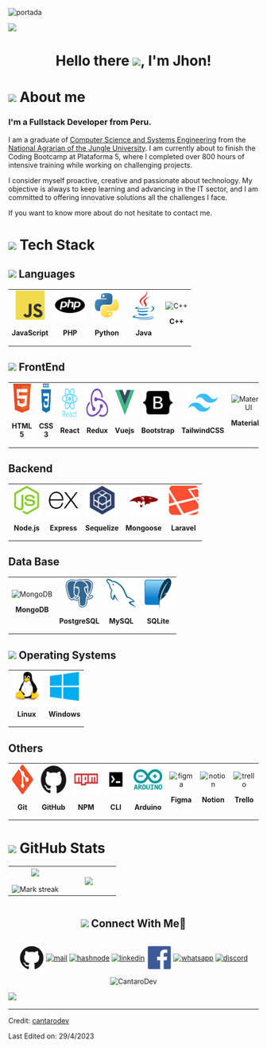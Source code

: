 
![portada](https://github.com/cantarodev/cantarodev/assets/35185115/afe95803-f7ec-4300-b5ce-3d00d698d8f2)

<img src="https://user-images.githubusercontent.com/73097560/115834477-dbab4500-a447-11eb-908a-139a6edaec5c.gif">

<h1 align="center">Hello there <img src="https://media.giphy.com/media/hvRJCLFzcasrR4ia7z/giphy.gif" width="35">, I'm Jhon!</h1>

# <img src = "https://github.com/7oSkaaa/7oSkaaa/blob/main/Images/about_me.gif?raw=true" width = 50px> <b> About me </b> 

<h3> I'm a Fullstack Developer from Peru.</h3>

I am a graduate of <a href="https://fiis.unas.edu.pe/">Computer Science and Systems Engineering</a> from the <a href="https://portal.unas.edu.pe/">National Agrarian of the Jungle University</a>. I am currently about to finish the Coding Bootcamp at Plataforma 5, where I completed over 800 hours of intensive training while working on challenging projects.

I consider myself proactive, creative and passionate about technology. My objective is always to keep learning and advancing in the IT sector, and I am committed to offering innovative solutions all the challenges I face.

If you want to know more about  do not hesitate to contact me.

# <img src="https://media2.giphy.com/media/iIGT8Y1rOYhBpdHh1C/giphy.gif?cid=6c09b95273ph4qc007uru0mjrt5xny6r76o3kj1b5vnvsxmk&ep=v1_stickers_related&rid=giphy.gif" width="35"><b> Tech Stack </b> 

## <img src = "https://github.com/7oSkaaa/7oSkaaa/blob/main/Images/Programming_Languages.gif?raw=true" width = 50px> Languages
   <div align="center">
        <p align="center">
          <table>
            <tr>
              <td align="center">
                <img src="https://github.com/devicons/devicon/blob/master/icons/javascript/javascript-original.svg" alt="JavaScript" width="60" height="60">
                  <p> <b>JavaScript</b> </p>      
              </td>
              <td align="center">
                <img src="https://github.com/devicons/devicon/blob/master/icons/php/php-plain.svg" alt="PHP" width="60" height="60">
                <p> <b>PHP</b> </p>
              </td>
              <td align="center">
                <img src="https://github.com/devicons/devicon/blob/master/icons/python/python-original.svg" alt="Python" width="60" height="60">
                  <p> <b>Python</b> </p> 
              </td>
              <td align="center">
                <img src="https://github.com/devicons/devicon/blob/master/icons/java/java-original.svg" alt="Java" width="60" height="60">
                  <p> <b>Java</b> </p> 
              </td>
              <td align="center">
                <img src="https://skillicons.dev/icons?i=cpp&perline=14" alt="C++" width="60" height="60">
                  <p> <b>C++</b> </p> 
              </td>
            </tr>
          </table>
        </p>
      </div>

## <img src = "https://github.com/7oSkaaa/7oSkaaa/blob/main/Images/Front_End.gif?raw=true" width = 50px> FrontEnd
<div align="center">
        <p align="center">
          <table>
            <tr>
              <td align="center">
                <img src="https://github.com/devicons/devicon/blob/master/icons/html5/html5-original.svg" alt="HTML5" width="60" height="60">
                  <p> <b>HTML 5</b> </p>                
              </td>
              <td align="center">
                <img src="https://github.com/devicons/devicon/blob/master/icons/css3/css3-plain-wordmark.svg" alt="CSS3" width="60" height="60">
                <p> <b>CSS 3</b> </p>
              </td>
              <td align="center">
                <img src="https://github.com/devicons/devicon/blob/master/icons/react/react-original-wordmark.svg" alt="React" width="60" height="60">
                  <p> <b>React</b> </p>      
              </td>
              <td align="center">
                <img src="https://github.com/devicons/devicon/blob/master/icons/redux/redux-original.svg" alt="Redux" width="60" height="60">
                  <p> <b>Redux</b> </p>                
              </td>
              <td align="center">
                <img src="https://github.com/devicons/devicon/blob/master/icons/vuejs/vuejs-original.svg" alt="Vuejs" width="60" height="60">
                <p> <b>Vuejs</b> </p>
              </td>
              <td align="center">
                <img src="https://github.com/devicons/devicon/blob/master/icons/bootstrap/bootstrap-plain.svg" alt="Bootstrap" width="60" height="60">
                <p> <b>Bootstrap</b> </p>
              </td>
              <td align="center">
                <img src="https://github.com/devicons/devicon/blob/master/icons/tailwindcss/tailwindcss-plain.svg" alt="TailwindCSS" width="60" height="60">
                <p> <b>TailwindCSS</b> </p>
              </td>
		     <td align="center">
                <img src="https://mui.com/static/logo.png" alt="MaterialUI" width="60" height="60">
                <p> <b>MaterialUI</b> </p>
              </td>
            </tr>
          </table>
        </p>
      </div>
      
  ## Backend
  <div align="center">
        <p align="center">
          <table>
            <tr>
              <td align="center">
                <img src="https://github.com/devicons/devicon/blob/master/icons/nodejs/nodejs-original.svg" alt="Nodejs" width="60" height="60">
                  <p> <b>Node.js</b> </p>      
              </td>
              <td align="center">
                <img src="https://github.com/devicons/devicon/blob/master/icons/express/express-original.svg" alt="Express" width="60" height="60">
                  <p> <b>Express</b> </p> 
              </td>
              <td align="center">
                <img src="https://github.com/devicons/devicon/blob/master/icons/sequelize/sequelize-plain.svg" alt="Sequelize" width="60" height="60">
                <p> <b>Sequelize</b> </p>
              </td>
	<td align="center">
                <img src="https://raw.githubusercontent.com/github/explore/80688e429a7d4ef2fca1e82350fe8e3517d3494d/topics/mongoose/mongoose.png" alt="Mongoose" width="60" height="60">
                <p> <b>Mongoose</b> </p>
              </td>
	      <td align="center">
                <img src="https://github.com/devicons/devicon/blob/master/icons/laravel/laravel-plain.svg" alt="Laravel" width="60" height="60">
                <p> <b>Laravel</b> </p>
              </td>
            </tr>
          </table>
        </p>
      </div>

## Data Base
<div align="center">
        <p align="center">
          <table>
            <tr>
		<td align="center">
                <img src="https://github.com/mongodb-js/leaf/blob/master/mongodb-leaf.svg" alt="MongoDB" width="60" height="60">
                  <p> <b>MongoDB</b> </p>      
              </td>
              <td align="center">
                <img src="https://github.com/devicons/devicon/blob/master/icons/postgresql/postgresql-plain.svg" alt="PostgreSQL" width="60" height="60">
                  <p> <b>PostgreSQL</b> </p>      
              </td>
	      <td align="center">
                <img src="https://github.com/devicons/devicon/blob/master/icons/mysql/mysql-plain.svg" alt="MySQL" width="60" height="60">
                  <p> <b>MySQL</b> </p>      
              </td>
              <td align="center">
                <img src="https://github.com/devicons/devicon/blob/master/icons/sqlite/sqlite-original.svg" alt="SQLite" width="60" height="60">
                  <p> <b>SQLite</b> </p> 
              </td>
            </tr>
          </table>
        </p>
      </div>

## <img src = "https://github.com/7oSkaaa/7oSkaaa/blob/main/Images/OS.gif?raw=true" width = 50px> Operating Systems
<div align="center">
        <p align="center">
          <table>
            <tr>
              <td align="center">
                <img src="https://github.com/devicons/devicon/blob/master/icons/linux/linux-original.svg" alt="Linux" width="60" height="60">
                  <p> <b>Linux</b> </p>      
              </td>
	      <td align="center">
                <img src="https://github.com/devicons/devicon/blob/master/icons/windows8/windows8-original.svg" alt="Windows" width="60" height="60">
                  <p> <b>Windows</b> </p>      
              </td>
            </tr>
          </table>
        </p>
      </div>
        
 ## Others
<div align="center">
        <p align="center">
          <table>
            <tr>
              <td align="center">
                <img src="https://github.com/devicons/devicon/blob/master/icons/git/git-plain.svg" alt="Git" width="60" height="60">
                  <p> <b>Git</b> </p>      
              </td>
              <td align="center">
                <img src="https://github.com/devicons/devicon/blob/master/icons/github/github-original.svg" alt="GitHub" width="60" height="60">
                  <p> <b>GitHub</b> </p> 
              </td>
              <td align="center">
                <img src="https://github.com/devicons/devicon/blob/master/icons/npm/npm-original-wordmark.svg" alt="npm" width="60" height="60">
                  <p> <b>NPM</b> </p> 
              </td>
		    <td align="center">
                <img src="https://raw.githubusercontent.com/github/explore/aca0b3b69ca680013b925338b0cc428190aa42dc/topics/cli/cli.png" alt="cli" width="60" height="60">
                  <p> <b>CLI</b> </p> 
              </td>
		<td align="center">
                <img src="https://github.com/devicons/devicon/blob/master/icons/arduino/arduino-original-wordmark.svg" alt="arduino" width="60" height="60">
                  <p> <b>Arduino</b> </p> 
              </td>
		    <td align="center">
                <img src="https://cdn.iconscout.com/icon/free/png-256/free-figma-3628771-3030133.png" alt="figma" width="60" height="60">
                  <p> <b>Figma</b> </p> 
              </td>
		    <td align="center">
                <img src="https://static-00.iconduck.com/assets.00/notion-icon-256x256-g1arps9e.png" alt="notion" width="60" height="60">
                  <p> <b>Notion</b> </p> 
              </td>
		    <td align="center">
                <img src="https://user-images.githubusercontent.com/13432607/29981988-82cec158-8f58-11e7-9f26-473079c2a9b1.png" alt="trello" width="60" height="60">
                  <p> <b>Trello</b> </p> 
              </td>
            </tr>
          </table>
        </p>
      </div>

# <img src="https://media.giphy.com/media/iY8CRBdQXODJSCERIr/giphy.gif" width="35"><b> GitHub Stats </b>
<!--- stats -->
<p align="center">
  <!--- stats (start) -->
<table align="center">
<tr border="none">
<td width="50%" align="center">
  
  <img  align="center"  src="https://github-readme-stats.vercel.app/api?username=cantarodev&theme=dark&show_icons=true&count_private=true" />
  <br></br>
  <img  title="🔥 Get streak stats for your profile at git.io/streak-stats" alt="Mark streak" src="https://github-readme-streak-stats.herokuapp.com/?user=cantarodev&theme=dark&hide_border=false" /> 
</td>

<td width="50%" align="center">

  <img  align="center"  src="https://github-readme-stats.anuraghazra1.vercel.app/api/top-langs/?username=cantarodev&theme=dark&hide_border=false&no-bg=true&no-frame=true&langs_count=10"/>
  
  </td>
</tr>
</table>
</p>        
<!--- stats (end) -->

<!-- Connect with me -->
<div align="center">
    <h2 style="display: inline-block"><img src="https://github.com/7oSkaaa/7oSkaaa/blob/main/Images/Connect-with-me.gif?raw=true" width="100px"> Connect With Me🤝</h2>

</div>

<!--icons and links-->
<p align="center">
	<a href="https://github.com/cantarodev" target="blank"><img align="center" src="https://github.com/devicons/devicon/blob/master/icons/github/github-original.svg" alt="github" height="50" width="50" /></a>
	<a href="mailto:info@cantaro.dev" target="blank"><img align="center" src="https://github.com/cantarodev/cantarodev/assets/35185115/72f866f1-64e1-40d9-8870-f60c024e4dc3" alt="mail" height="50" width="50" /></a>
	<a href="https://cantaro.dev/" target="blank"><img align="center" src="https://user-images.githubusercontent.com/88904952/234982196-562aea17-5532-4550-8c08-1c7cb994a541.png" alt="hashnode" height="50" width="50" /></a>
	<a href="https://www.linkedin.com/in/cantarodev/" target="blank"><img align="center" src="https://user-images.githubusercontent.com/88904952/234979284-68c11d7f-1acc-4f0c-ac78-044e1037d7b0.png" alt="linkedin" height="50" width="50" /></a>
	<a href="https://www.facebook.com/profile.php?id=100083468259228" target="blank"><img align="center" src="https://github.com/devicons/devicon/blob/master/icons/facebook/facebook-original.svg"" alt="facebook" height="50" width="50" /></a>
	<a href="https://wa.me/+51913523379?text=Hello%20friend!" target="blank"><img align="center" src="https://github.com/cantarodev/cantarodev/assets/35185115/eb733ac1-800e-499c-a3f6-99f256458b2e" alt="whatsapp" height="50" width="50" /></a>
	<a href="https://discord.gg/cantarodev" target="blank"><img align="center" src="https://user-images.githubusercontent.com/88904952/234982627-019fd336-6248-453c-9b05-97c13fd1d207.png" alt="discord" height="50" width="50" /></a>
</p>

<!--profile visit count-->
<p align="center"> 
	<img src="https://komarev.com/ghpvc/?username=cantarodev&label=Profile%20views&color=312E81&style=plastic?" alt="CantaroDev" height=25px, width=160px/> 
</p>

<!--horizontal divider(gradiant)-->
<img src="https://user-images.githubusercontent.com/73097560/115834477-dbab4500-a447-11eb-908a-139a6edaec5c.gif">

----------------------------------------------------------------------
Credit: [cantarodev](https://github.com/cantarodev)

Last Edited on: 29/4/2023

